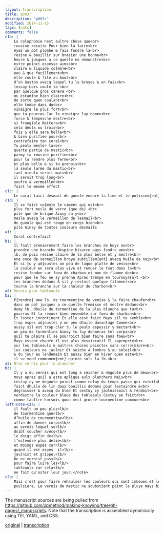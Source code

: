 ```yaml
---
layout: transcription
title: p003r
description: "p003r"
modified: 2014-11-15
tags: [cats]
comments: false
c1a: |
    La colophonie nest aultre chose que<br>
    rousine recuite Pour bien la faire<br>
    Ayes un pot plombe & fais fondre la<br>
    resine & bouillir sur brasier une bonne<br>
    heure & jusques a ce quelle ne demonstre<br>
    estre poinct espesse ains<br>
    claire & liquide co{mm}e<br>
    eau & que facillement<br>
    elle coule & file au bout<br>
    d’un baston avecq lequel tu la broyes & en fais<br>
    lessay Lors coule la <br>
    par quelque gros caneva <br>
    ou estamine bien claire<br>
    de sorte quen coulant<br>
    elle tombe dans du<br>
    vinaigre le plus fort<br>
    que tu pourras Car le vinaigre luy donne<br>
    force & lempesche destre<br>
    si frangible Reitere<br>
    cela deulx ou trois<br>
    fois & elle sera belle<br>
    & bien purifiee pour<br>
    contrefaire ton coral<br>
    Tu peulx mesler la<br>
    quarte partie de mastic<br>
    parmy ta rousine purifiee<br>
    pour la rendre plus ferme<br>
    et plus belle & si tu prenois<br>
    la seule larme du mastic<br>
    tant mieulx seroit mais<br>
    il seroit trop long<br>
    soufre & vermeillon<br>
    faict le mesme effect
c1c: |
    Le coral faict desmail de gueule endure la lime et le polissem{ent}
c1d: |
    Il se faict co{mm}e le ciment qui est<br>
    plus fort mesle de verre (que de) <br>
    pile que de brique Ainsy on y<br>
    mesle avecq le vermeillon de lesmail<br>
    de gueule qui est rouge en corps bien<br>
    pile Ainsy de toutes couleurs desmails
a1: |
    Coral contrefaict
b1: |
    Il fault premierement faire les branches de boys ou<br>
    prendre une branche despine bisarre puys fondre une<br>
    lb. de poix resine claire de la plus belle et y mectre<br>
    une once de vermeillon broye subtillem{ent} avecq huile de noix<br>
    Et si tu y adjoustes un peu de laque platte de venise<br>
    la couleur en sera plus vive et remuer le tout dans la<br>
    resine fondue sur foeu de charbon et non de flamme de<br>
    peur que le feu ne sy prenne Apres trempe en tournoya{n}t <br>
    tes branches dedans & sil y restoit quelque filament<br>
    tourne la branche sur la chaleur du charbon<br>
a2: Vernis pour tableaulx
b2: |
    P{rendre} une lb. de tourmentine de venise & la faire chaufer<br>
    dans un pot jusques a ce quelle fremisse et mectre dedans<br>
    demy lb. dhuile de tormentine de la plus blanche que tu<br>
    pourras Et la remuer bien ensemble sur foeu de charbon<br>
    Et loster incontinent Et elle cest faict Mays sil te semble<br>
    trop espes adjoustes y un peu dhuile davantage Comme<br>
    aussy sil est trop cler tu le peulx espessir y mectant<br>
    un peu de tormentine Ainsy tu luy donneras tel corps<br>
    quil te plaira Il se pourroict bien faire sans foeu<br>
    Mays estant chaufe il est plus dessiccatif Il saproprie<br>
    sur les tableaulx & aultres choses painctes sans corro{m}pre<br>
    les couleurs ne jaulnir Et seiche a lombre & au soleil<br>
    & du jour au lendemain Et aussy bien en hiver quen este<br>
    il se vend communem{ent} quinze sols la lb.<br>
a3: Gros vernis pour le plancher
b3: |
    Il y a du vernis qui est long a seicher & degoute plus de deux<br>
    moys apres quil a este aplique aulx planchers Mais<br>
    cestuy cy ne degoute poinct comme celuy du temps passe qui estoit<br>
    faict dhuile de lin daux bouillis dedans pour lestaindre &<br>
    degraisser & avecq du bled Et cestuy cy jaulnissoict & rendoit<br>
    verdastre la couleur bleue des tableaulx Cestuy se faict<br>
    comme laultre horsmis quon mect grosse tourmentine commune<br>
left-note-c2a: |
    il fault un peu plus<lb/>
    de tourmentine que<lb/>
    d’huile de tourmentine<lb/>
    affin de donner corps<lb/>
    au vernis lequel se<lb/>
    doibt coucher avecq<lb/>
    le doigt affin de<lb/>
    l’estendre plus delié<lb/>
    et moings espés car<lb/>
    quand il est espés  il<lb/>
    jaulnist et grippe.<lb/>
    On ne vernist pas<lb/>
    pour faire luire les<lb/>
    tableaulx car cela<lb/>
    ne fait qu’oster leur jour.</note>
c2b: |
    Mais c’est pour faire rehaulser les couleurs qui sont imbeues et les garder de la<lb/>
    poulsiere. Le vernis de mastic ne soubstient point la pluye mays bien celui d’huile et rousine. </note>
---
```


The manuscript sources are being pulled from <https://github.com/xpmethod/making-knowing/tree/gh-pages/_manuscripts>. Note that the transcription is assembled dynamically using TEI, YAML, and CSS.

[original](manuscript.html) \| [transcription](tcn_p003r.html)
